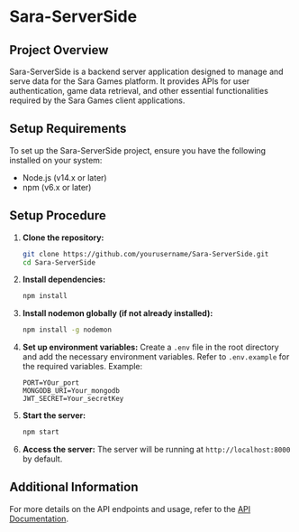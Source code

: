 # Sara-ServerSide

## Project Overview
Sara-ServerSide is a backend server application designed to manage and serve data for the Sara Games platform. It provides APIs for user authentication, game data retrieval, and other essential functionalities required by the Sara Games client applications.

## Setup Requirements

To set up the Sara-ServerSide project, ensure you have the following installed on your system:
- Node.js (v14.x or later)
- npm (v6.x or later)

## Setup Procedure

1. **Clone the repository:**
    ```sh
    git clone https://github.com/yourusername/Sara-ServerSide.git
    cd Sara-ServerSide
    ```

2. **Install dependencies:**
    ```sh
    npm install
    ```

3. **Install nodemon globally (if not already installed):**
    ```sh
    npm install -g nodemon
    ```

4. **Set up environment variables:**
    Create a `.env` file in the root directory and add the necessary environment variables. Refer to `.env.example` for the required variables. Example:
    ```env
    PORT=YOur_port 
    MONGODB_URI=Your_mongodb
    JWT_SECRET=Your_secretKey
    ```

5. **Start the server:**
    ```sh
    npm start
    ```

6. **Access the server:**
    The server will be running at `http://localhost:8000` by default.

## Additional Information

For more details on the API endpoints and usage, refer to the [API Documentation](./API_DOCUMENTATION.md).
